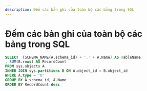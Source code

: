 ```yaml
---
description: Đếm các bản ghi của toàn bộ các bảng trong SQL
---
```


# Đếm các bản ghi của toàn bộ các bảng trong SQL

```sql
SELECT  (SCHEMA_NAME(A.schema_id) + '.' + A.Name) AS TableName  
, SUM(B.rows) AS RecordCount  
FROM sys.objects A  
INNER JOIN sys.partitions B ON A.object_id = B.object_id  
WHERE A.type = 'U'  
GROUP BY A.schema_id, A.Name  
ORDER BY RecordCount desc
```
